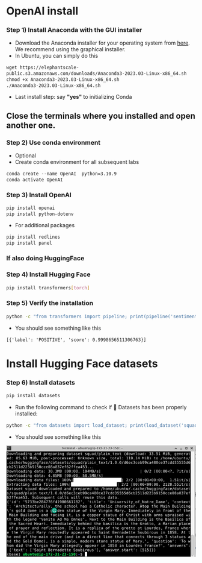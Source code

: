 # OpenAI install


### Step 1) Install Anaconda with the GUI installer

* Download the Anaconda installer for your operating system from [here](https://www.anaconda.com/products/individual#Downloads). We recommend using the graphical installer.
* In Ubuntu, you can simply do this
```shell
wget https://elephantscale-public.s3.amazonaws.com/downloads/Anaconda3-2023.03-Linux-x86_64.sh
chmod +x Anaconda3-2023.03-Linux-x86_64.sh
./Anaconda3-2023.03-Linux-x86_64.sh
```
* Last install step: say **"yes"** to initializing Conda

## Close the terminals where you installed and open another one. 

### Step 2) Use conda environment

* Optional
* Create conda environment for all subsequent labs

```shell
conda create --name OpenAI  python=3.10.9
conda activate OpenAI
```

### Step 3) Install OpenAI

```shell
pip install openai  
pip install python-dotenv  
```

* For additional packages

```shell
pip install redlines  
pip install panel  
```
### If also doing HuggingFace
### Step 4) Install Hugging Face

```bash
pip install transformers[torch]
```

### Step 5) Verify the installation

```bash
python -c "from transformers import pipeline; print(pipeline('sentiment-analysis')('I love you'))"
```

* You should see something like this

```text
[{'label': 'POSITIVE', 'score': 0.9998656511306763}]
``` 

#  Install Hugging Face datasets

### Step 6) Install datasets

```bash
pip install datasets
```

* Run the following command to check if 🤗 Datasets has been properly installed:

```bash
python -c "from datasets import load_dataset; print(load_dataset('squad', split='train')[0])"
```

* You should see something like this

![](../images/01.png)



